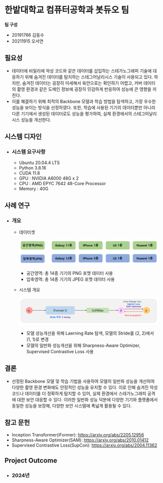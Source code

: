 # 한밭대학교 컴퓨터공학과 봇듀오 팀

**팀 구성**
- 20191766 김동수
- 20211915 오서연

## 필요성
- 데이터에 비밀리에 악성 코드와 같은 데이터를 삽입하는 스테가노그래피 기술에 대응하기 위해 숨겨진 데이터를 탐지하는 스테그어날리시스 기술이 사용되고 있다. 하지만, 숨겨진 데이터는 굉장히 미세해서 육안으로는 확인하기 어렵고, 커버 데이터의 촬영 환경과 같은 도메인 정보에 굉장히 민감하게 반응하여 성능에 큰 영향을 끼친다. 
- 이를 해결하기 위해 최적의 Backbone 모델과 학습 방법을 탐색하고, 가장 우수한 성능을 보이는 방식을 선정하였다. 또한, 학습에 사용된 기기의 데이터뿐만 아니라 다른 기기에서 생성된 데이터로도 성능을 평가하여, 실제 환경에서의 스테그어날리시스 성능을 개선한다.

## 시스템 디자인
  - ### 시스템 요구사항
      - Ubuntu 20.04.4 LTS
      - Python 3.8.16
      - CUDA 11.8
      - GPU : NVIDIA A6000 48G x 2
      - CPU : AMD EPYC 7642 48-Core Processor
      - Memory : 40G

## 사례 연구
- ### 개요
  - 데이터셋

    ![alt text](./Assets/Datasets.png)

    - 공간영역: 총 14종 기기의 PNG 포맷 데이터 사용
    - 압축영역: 총 14종 기기의 JPEG 포맷 데이터 사용

  - 시스템 개요

    ![alt text](./Assets/Overview.png)
    - 모델 성능개선을 위해 Laerning Rate 탐색, 모델의 Stride를 (2, 2)에서 (1, 1)로 변경
    - 모델의 일반화 성능개선을 위해 Sharpness-Aware Optimizer, Supervised Contrastive Loss 사용

## 결론
- 선정된 Backbone 모델 및 학습 기법을 사용하여 모델의 일반화 성능을 개선하여 다양한 촬영 환경 변화에도 안정적인 성능을 유지할 수 있다. 이로 인해 숨겨진 악성 코드나 데이터를 더 정확하게 탐지할 수 있어, 실제 환경에서 스테가노그래피 공격에 대한 보안 대응할 수 있다. 이러한 일반화 성능 덕분에 다양한 기기와 플랫폼에서 동일한 성능을 보장해, 다양한 보안 시스템에 폭넓게 활용될 수 있다.
  
## 참고 문헌
- Inception Transformer(iFormer): https://arxiv.org/abs/2205.12956
- Sharpness-Aware Optimizer(SAM): https://arxiv.org/abs/2010.01412
- Supervised Contrastive Loss(SupCon): https://arxiv.org/abs/2004.11362

## Project Outcome
- ### 2024년
